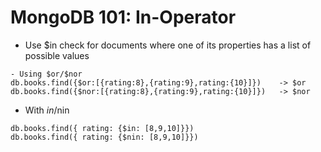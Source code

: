 # MongoDB 101: In-Operator

- Use $in check for documents where one of its properties has a list of possible values
```
- Using $or/$nor
db.books.find({$or:[{rating:8},{rating:9},rating:{10}]})    -> $or
db.books.find({$nor:[{rating:8},{rating:9},rating:{10}]})   -> $nor
```
- With $in/$nin
```
db.books.find({ rating: {$in: [8,9,10]}})
db.books.find({ rating: {$nin: [8,9,10]}})
```